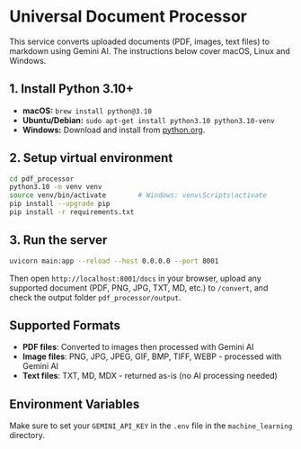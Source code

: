 # Universal Document Processor

This service converts uploaded documents (PDF, images, text files) to markdown using Gemini AI. The instructions below cover macOS, Linux and Windows.

## 1. Install Python 3.10+

- **macOS:** `brew install python@3.10`
- **Ubuntu/Debian:** `sudo apt-get install python3.10 python3.10-venv`
- **Windows:** Download and install from [python.org](https://www.python.org/downloads/).

## 2. Setup virtual environment

```bash
cd pdf_processor
python3.10 -m venv venv
source venv/bin/activate        # Windows: venv\Scripts\activate
pip install --upgrade pip
pip install -r requirements.txt
```

## 3. Run the server

```bash
uvicorn main:app --reload --host 0.0.0.0 --port 8001
```

Then open `http://localhost:8001/docs` in your browser, upload any supported document (PDF, PNG, JPG, TXT, MD, etc.) to `/convert`, and check the output folder `pdf_processor/output`.

## Supported Formats

- **PDF files**: Converted to images then processed with Gemini AI
- **Image files**: PNG, JPG, JPEG, GIF, BMP, TIFF, WEBP - processed with Gemini AI  
- **Text files**: TXT, MD, MDX - returned as-is (no AI processing needed)

## Environment Variables

Make sure to set your `GEMINI_API_KEY` in the `.env` file in the `machine_learning` directory.